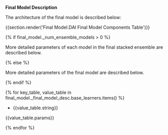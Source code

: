 **Final Model Description**

The architecture of the final model is described below:

{{section.render('Final Model.DAI Final Model Components Table')}}

{% if final_model._num_ensemble_models > 0 %}

More detailed parameters of each model in the final stacked ensemble are described below.

{% else %}

More detailed parameters of the final model are described below.

{% endif %} 

{% for key_table, value_table in final_model._final_model_desc.base_learners.items() %}

- {{value_table.string}}

{{value_table.params}}

{% endfor %}

